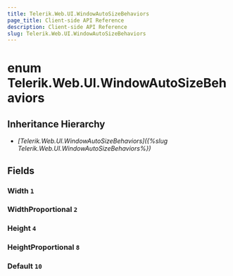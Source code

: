 ```yaml
---
title: Telerik.Web.UI.WindowAutoSizeBehaviors
page_title: Client-side API Reference
description: Client-side API Reference
slug: Telerik.Web.UI.WindowAutoSizeBehaviors
---
```


# enum Telerik.Web.UI.WindowAutoSizeBehaviors

## Inheritance Hierarchy

* *[Telerik.Web.UI.WindowAutoSizeBehaviors]({%slug Telerik.Web.UI.WindowAutoSizeBehaviors%})*

## Fields

### Width `1`

### WidthProportional `2`

### Height `4`

### HeightProportional `8`

### Default `10`


